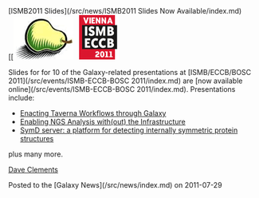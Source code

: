 <div class='newsItemHeader'>[ISMB2011 Slides](/src/news/ISMB2011 Slides Now Available/index.md)</div>

<div class='right'>[[<a href='/src/events/ISMB-ECCB-BOSC 2011/index.md'><img src="/src/images/logos/BOSC_logo.png" alt="BOSC 2011" width="120" /></a>&nbsp;&nbsp;&nbsp;<a href='/src/events/ISMB-ECCB-BOSC 2011/index.md'><img src="/src/events/ISMB2011Logo80.png" alt="ISMB/ECCB 2011" /></a></div>

Slides for for 10 of the Galaxy-related presentations at [ISMB/ECCB/BOSC 2011](/src/events/ISMB-ECCB-BOSC 2011/index.md) are [now available online](/src/events/ISMB-ECCB-BOSC 2011/index.md).  Presentations include:

* [Enacting Taverna Workflows through Galaxy](PLACEHOLDER_ATTACHMENT_URL/src/documents/presentations/ISMB2011_TavernaInGalaxy.pdf)
* [Enabling NGS Analysis with(out) the Infrastructure](PLACEHOLDER_ATTACHMENT_URL/src/documents/presentations/BOSC2011_Cloud.pdf)
* [SymD server: a platform for detecting internally symmetric protein structures](PLACEHOLDER_ATTACHMENT_URL/src/documents/posters/ISMB2011_SymD.pdf)

plus many more.

[Dave Clements](/src/people/dave-clements/index.md)

<div class='newsItemFooter'>Posted to the [Galaxy News](/src/news/index.md) on 2011-07-29</div>

